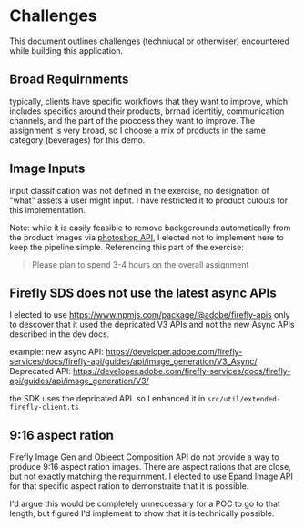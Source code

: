# Challenges

This document outlines challenges (techniucal or otherwiser) encountered while building this application.

## Broad Requirnments

typically, clients have specific workflows that they want to improve, which includes specifics around their products, brrnad identitiy, communication channels, and the part of the proccess they want to improve. The assignment is very broad, so I choose a mix of products in the same category (beverages) for this demo.

## Image Inputs

input classification was not defined in the exercise, no designation of "what" assets a user might input. I have restricted it to product cutouts for this implementation.

Note: while it is easily feasible to remove backgerounds automatically from the product images via [photoshop API](https://developer.adobe.com/firefly-services/docs/photoshop/api/#operation/removeBackground), I elected not to implement here to keep the pipeline simple. Referencing this part of the exercise:

> Please plan to spend 3-4 hours on the overall assignment

## Firefly SDS does not use the latest async APIs

I elected to use https://www.npmjs.com/package/@adobe/firefly-apis only to descover that it used the depricated V3 APIs and not the new Async APIs described in the dev docs.

example:
new async API: https://developer.adobe.com/firefly-services/docs/firefly-api/guides/api/image_generation/V3_Async/
Deprecated API: https://developer.adobe.com/firefly-services/docs/firefly-api/guides/api/image_generation/V3/

the SDK uses the depricated API. so I enhanced it in `src/util/extended-firefly-client.ts`

## 9:16 aspect ration

Firefly Image Gen and Objeect Composition API do not provide a way to produce 9:16 aspect ration images. There are aspect rations that are close, but not exactly matching the requirnment. I elected to use Epand Image API for that specific aspect ration to demonstraite that it is possible.

I'd argue this would be completely unneccessary for a POC to go to that length, but figured I'd implement to show that it is technically possible.
